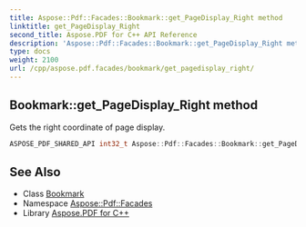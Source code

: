 ```yaml
---
title: Aspose::Pdf::Facades::Bookmark::get_PageDisplay_Right method
linktitle: get_PageDisplay_Right
second_title: Aspose.PDF for C++ API Reference
description: 'Aspose::Pdf::Facades::Bookmark::get_PageDisplay_Right method. Gets the right coordinate of page display in C++.'
type: docs
weight: 2100
url: /cpp/aspose.pdf.facades/bookmark/get_pagedisplay_right/
---
```

## Bookmark::get_PageDisplay_Right method


Gets the right coordinate of page display.

```cpp
ASPOSE_PDF_SHARED_API int32_t Aspose::Pdf::Facades::Bookmark::get_PageDisplay_Right() const
```

## See Also

* Class [Bookmark](../)
* Namespace [Aspose::Pdf::Facades](../../)
* Library [Aspose.PDF for C++](../../../)
